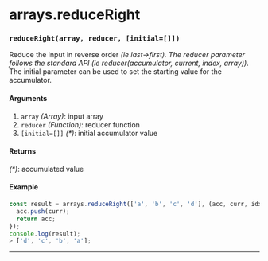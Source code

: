 # arrays.reduceRight

<!-- div class="doc-container" -->

<!-- div -->


<!-- div -->

<h3 id="reducerightarray-reducer-initial"><code>reduceRight(array, reducer, [initial=[]])</code></h3>

Reduce the input in reverse order *(ie last->first). The reducer parameter follows the standard API (ie reducer(accumulator, current, index, array))*. The initial parameter can be used to set the starting value for the accumulator.

#### Arguments
1. `array` *(Array)*: input array
2. `reducer` *(Function)*: reducer function
3. `[initial=[]]` *(&#42;)*: initial accumulator value

#### Returns
*(&#42;)*: accumulated value

#### Example
```js
const result = arrays.reduceRight(['a', 'b', 'c', 'd'], (acc, curr, idx, arr) => {
  acc.push(curr);
  return acc;
});
console.log(result);
> ['d', 'c', 'b', 'a'];
```
---

<!-- /div -->

<!-- /div -->

<!-- /div -->
